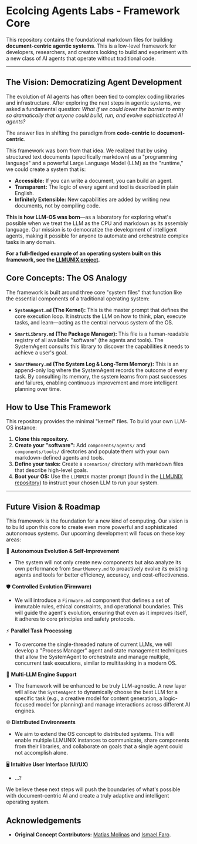 # Ecolcing Agents Labs - Framework Core

This repository contains the foundational markdown files for building **document-centric agentic systems**. This is a low-level framework for developers, researchers, and creators looking to build and experiment with a new class of AI agents that operate without traditional code.

---

## The Vision: Democratizing Agent Development

The evolution of AI agents has often been tied to complex coding libraries and infrastructure. After exploring the next steps in agentic systems, we asked a fundamental question: *What if we could lower the barrier to entry so dramatically that anyone could build, run, and evolve sophisticated AI agents?*

The answer lies in shifting the paradigm from **code-centric** to **document-centric**.

This framework was born from that idea. We realized that by using structured text documents (specifically markdown) as a "programming language" and a powerful Large Language Model (LLM) as the "runtime," we could create a system that is:

-   **Accessible:** If you can write a document, you can build an agent.
-   **Transparent:** The logic of every agent and tool is described in plain English.
-   **Infinitely Extensible:** New capabilities are added by writing new documents, not by compiling code.

**This is how LLM-OS was born**—as a laboratory for exploring what's possible when we treat the LLM as the CPU and markdown as its assembly language. Our mission is to democratize the development of intelligent agents, making it possible for anyone to automate and orchestrate complex tasks in any domain.

**For a full-fledged example of an operating system built on this framework, see the [LLMUNIX project](https://github.com/EvolvingAgentsLabs/llmunix).**

## Core Concepts: The OS Analogy

The framework is built around three core "system files" that function like the essential components of a traditional operating system:

-   **`SystemAgent.md` (The Kernel):** This is the master prompt that defines the core execution loop. It instructs the LLM on how to think, plan, execute tasks, and learn—acting as the central nervous system of the OS.

-   **`SmartLibrary.md` (The Package Manager):** This file is a human-readable registry of all available "software" (the agents and tools). The SystemAgent consults this library to discover the capabilities it needs to achieve a user's goal.

-   **`SmartMemory.md` (The System Log & Long-Term Memory):** This is an append-only log where the SystemAgent records the outcome of every task. By consulting its memory, the system learns from past successes and failures, enabling continuous improvement and more intelligent planning over time.

## How to Use This Framework

This repository provides the minimal "kernel" files. To build your own LLM-OS instance:

1.  **Clone this repository.**
2.  **Create your "software":** Add `components/agents/` and `components/tools/` directories and populate them with your own markdown-defined agents and tools.
3.  **Define your tasks:** Create a `scenarios/` directory with markdown files that describe high-level goals.
4.  **Boot your OS:** Use the `LLMUNIX` master prompt (found in the [LLMUNIX repository](https://github.com/EvolvingAgentsLabs/llmunix)) to instruct your chosen LLM to run your system.

---

## Future Vision & Roadmap

This framework is the foundation for a new kind of computing. Our vision is to build upon this core to create even more powerful and sophisticated autonomous systems. Our upcoming development will focus on these key areas:

🌱 **Autonomous Evolution & Self-Improvement**
-   The system will not only create new components but also analyze its own performance from `SmartMemory.md` to proactively evolve its existing agents and tools for better efficiency, accuracy, and cost-effectiveness.

🛡️ **Controlled Evolution (Firmware)**
-   We will introduce a `Firmware.md` component that defines a set of immutable rules, ethical constraints, and operational boundaries. This will guide the agent's evolution, ensuring that even as it improves itself, it adheres to core principles and safety protocols.

⚡ **Parallel Task Processing**
-   To overcome the single-threaded nature of current LLMs, we will develop a "Process Manager" agent and state management techniques that allow the SystemAgent to orchestrate and manage multiple, concurrent task executions, similar to multitasking in a modern OS.

🔌 **Multi-LLM Engine Support**
-   The framework will be enhanced to be truly LLM-agnostic. A new layer will allow the `SystemAgent` to dynamically choose the best LLM for a specific task (e.g., a creative model for content generation, a logic-focused model for planning) and manage interactions across different AI engines.

🌐 **Distributed Environments**
-   We aim to extend the OS concept to distributed systems. This will enable multiple LLMUNIX instances to communicate, share components from their libraries, and collaborate on goals that a single agent could not accomplish alone.

🖥️ **Intuitive User Interface (UI/UX)**
-   ...?

We believe these next steps will push the boundaries of what's possible with document-centric AI and create a truly adaptive and intelligent operating system.

## Acknowledgements

-   **Original Concept Contributors:** [Matias Molinas](https://github.com/matiasmolinas) and [Ismael Faro](https://github.com/ismaelfaro).